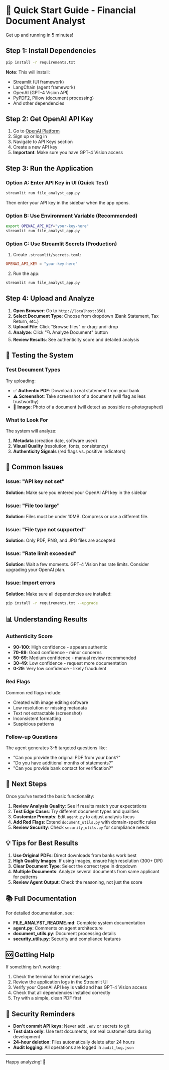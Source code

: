 # 🚀 Quick Start Guide - Financial Document Analyst

Get up and running in 5 minutes!

## Step 1: Install Dependencies

```bash
pip install -r requirements.txt
```

**Note**: This will install:
- Streamlit (UI framework)
- LangChain (agent framework)
- OpenAI (GPT-4 Vision API)
- PyPDF2, Pillow (document processing)
- And other dependencies

## Step 2: Get OpenAI API Key

1. Go to [OpenAI Platform](https://platform.openai.com/)
2. Sign up or log in
3. Navigate to API Keys section
4. Create a new API key
5. **Important**: Make sure you have GPT-4 Vision access

## Step 3: Run the Application

### Option A: Enter API Key in UI (Quick Test)

```bash
streamlit run file_analyst_app.py
```

Then enter your API key in the sidebar when the app opens.

### Option B: Use Environment Variable (Recommended)

```bash
export OPENAI_API_KEY="your-key-here"
streamlit run file_analyst_app.py
```

### Option C: Use Streamlit Secrets (Production)

1. Create `.streamlit/secrets.toml`:
```toml
OPENAI_API_KEY = "your-key-here"
```

2. Run the app:
```bash
streamlit run file_analyst_app.py
```

## Step 4: Upload and Analyze

1. **Open Browser**: Go to `http://localhost:8501`
2. **Select Document Type**: Choose from dropdown (Bank Statement, Tax Return, etc.)
3. **Upload File**: Click "Browse files" or drag-and-drop
4. **Analyze**: Click "🔍 Analyze Document" button
5. **Review Results**: See authenticity score and detailed analysis

## 📝 Testing the System

### Test Document Types

Try uploading:
- ✅ **Authentic PDF**: Download a real statement from your bank
- ⚠️ **Screenshot**: Take screenshot of a document (will flag as less trustworthy)
- 📄 **Image**: Photo of a document (will detect as possible re-photographed)

### What to Look For

The system will analyze:
1. **Metadata** (creation date, software used)
2. **Visual Quality** (resolution, fonts, consistency)
3. **Authenticity Signals** (red flags vs. positive indicators)

## 🔧 Common Issues

### Issue: "API key not set"
**Solution**: Make sure you entered your OpenAI API key in the sidebar

### Issue: "File too large"
**Solution**: Files must be under 10MB. Compress or use a different file.

### Issue: "File type not supported"
**Solution**: Only PDF, PNG, and JPG files are accepted

### Issue: "Rate limit exceeded"
**Solution**: Wait a few moments. GPT-4 Vision has rate limits. Consider upgrading your OpenAI plan.

### Issue: Import errors
**Solution**: Make sure all dependencies are installed:
```bash
pip install -r requirements.txt --upgrade
```

## 📊 Understanding Results

### Authenticity Score

- **90-100**: High confidence - appears authentic
- **70-89**: Good confidence - minor concerns
- **50-69**: Medium confidence - manual review recommended
- **30-49**: Low confidence - request more documentation
- **0-29**: Very low confidence - likely fraudulent

### Red Flags

Common red flags include:
- Created with image editing software
- Low resolution or missing metadata
- Text not extractable (screenshot)
- Inconsistent formatting
- Suspicious patterns

### Follow-up Questions

The agent generates 3-5 targeted questions like:
- "Can you provide the original PDF from your bank?"
- "Do you have additional months of statements?"
- "Can you provide bank contact for verification?"

## 🎯 Next Steps

Once you've tested the basic functionality:

1. **Review Analysis Quality**: See if results match your expectations
2. **Test Edge Cases**: Try different document types and qualities
3. **Customize Prompts**: Edit `agent.py` to adjust analysis focus
4. **Add Red Flags**: Extend `document_utils.py` with domain-specific rules
5. **Review Security**: Check `security_utils.py` for compliance needs

## 💡 Tips for Best Results

1. **Use Original PDFs**: Direct downloads from banks work best
2. **High Quality Images**: If using images, ensure high resolution (300+ DPI)
3. **Clear Document Type**: Select the correct type in dropdown
4. **Multiple Documents**: Analyze several documents from same applicant for patterns
5. **Review Agent Output**: Check the reasoning, not just the score

## 📚 Full Documentation

For detailed documentation, see:
- **FILE_ANALYST_README.md**: Complete system documentation
- **agent.py**: Comments on agent architecture
- **document_utils.py**: Document processing details
- **security_utils.py**: Security and compliance features

## 🆘 Getting Help

If something isn't working:

1. Check the terminal for error messages
2. Review the application logs in the Streamlit UI
3. Verify your OpenAI API key is valid and has GPT-4 Vision access
4. Check that all dependencies installed correctly
5. Try with a simple, clean PDF first

## 🔐 Security Reminders

- **Don't commit API keys**: Never add `.env` or secrets to git
- **Test data only**: Use test documents, not real customer data during development
- **24-hour deletion**: Files automatically delete after 24 hours
- **Audit logging**: All operations are logged in `audit_log.json`

---

Happy analyzing! 🎉
